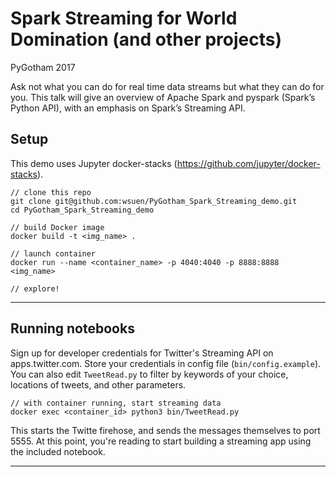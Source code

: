 Spark Streaming for World Domination (and other projects)
===================
PyGotham 2017   

Ask not what you can do for real time data streams but what they can do for you. This talk will give an overview of Apache Spark and pyspark (Spark’s Python API), with an emphasis on Spark’s Streaming API.
## Setup ##
This demo uses Jupyter docker-stacks (https://github.com/jupyter/docker-stacks).
```
// clone this repo
git clone git@github.com:wsuen/PyGotham_Spark_Streaming_demo.git
cd PyGotham_Spark_Streaming_demo

// build Docker image
docker build -t <img_name> .

// launch container
docker run --name <container_name> -p 4040:4040 -p 8888:8888 <img_name>

// explore!
```
*****
## Running notebooks
Sign up for developer credentials for Twitter's Streaming API on apps.twitter.com. Store your credentials in config file (`bin/config.example`). You can also edit `TweetRead.py` to filter by keywords of your choice, locations of tweets, and other parameters.
```
// with container running, start streaming data
docker exec <container_id> python3 bin/TweetRead.py
```
This starts the Twitte firehose, and sends the messages themselves to port 5555. At this point, you're reading to start building a streaming app using the included notebook.
*****